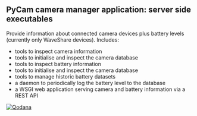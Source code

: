 ## PyCam camera manager application: server side executables

Provide information about connected camera devices plus battery levels (currently only WaveShare devices).  Includes:

- tools to inspect camera information
- tools to initialise and inspect the camera database
- tools to inspect battery information
- tools to initialise and inspect the camera database
- tools to manage historic battery datasets
- a daemon to periodically log the battery level to the database
- a WSGI web application serving camera and battery information via a REST API




[![Qodana](https://github.com/jdstmporter/PICameraInfoWeb/actions/workflows/qodana_code_quality.yml/badge.svg)](https://github.com/jdstmporter/PICameraInfoWeb/actions/workflows/qodana_code_quality.yml)